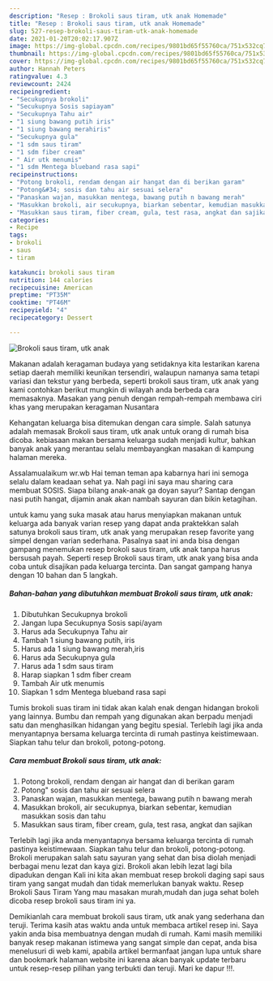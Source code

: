 ```yaml
---
description: "Resep : Brokoli saus tiram, utk anak Homemade"
title: "Resep : Brokoli saus tiram, utk anak Homemade"
slug: 527-resep-brokoli-saus-tiram-utk-anak-homemade
date: 2021-01-20T20:02:17.907Z
image: https://img-global.cpcdn.com/recipes/9801bd65f55760ca/751x532cq70/brokoli-saus-tiram-utk-anak-foto-resep-utama.jpg
thumbnail: https://img-global.cpcdn.com/recipes/9801bd65f55760ca/751x532cq70/brokoli-saus-tiram-utk-anak-foto-resep-utama.jpg
cover: https://img-global.cpcdn.com/recipes/9801bd65f55760ca/751x532cq70/brokoli-saus-tiram-utk-anak-foto-resep-utama.jpg
author: Hannah Peters
ratingvalue: 4.3
reviewcount: 2424
recipeingredient:
- "Secukupnya brokoli"
- "Secukupnya Sosis sapiayam"
- "Secukupnya Tahu air"
- "1 siung bawang putih iris"
- "1 siung bawang merahiris"
- "Secukupnya gula"
- "1 sdm saus tiram"
- "1 sdm fiber cream"
- " Air utk menumis"
- "1 sdm Mentega blueband rasa sapi"
recipeinstructions:
- "Potong brokoli, rendam dengan air hangat dan di berikan garam"
- "Potong&#34; sosis dan tahu air sesuai selera"
- "Panaskan wajan, masukkan mentega, bawang putih n bawang merah"
- "Masukkan brokoli, air secukupnya, biarkan sebentar, kemudian masukkan sosis dan tahu"
- "Masukkan saus tiram, fiber cream, gula, test rasa, angkat dan sajikan"
categories:
- Recipe
tags:
- brokoli
- saus
- tiram

katakunci: brokoli saus tiram 
nutrition: 144 calories
recipecuisine: American
preptime: "PT35M"
cooktime: "PT46M"
recipeyield: "4"
recipecategory: Dessert

---
```



![Brokoli saus tiram, utk anak](https://img-global.cpcdn.com/recipes/9801bd65f55760ca/751x532cq70/brokoli-saus-tiram-utk-anak-foto-resep-utama.jpg)

Makanan adalah keragaman budaya yang setidaknya kita lestarikan karena setiap daerah memiliki keunikan tersendiri, walaupun namanya sama tetapi variasi dan tekstur yang berbeda, seperti brokoli saus tiram, utk anak yang kami contohkan berikut mungkin di wilayah anda berbeda cara memasaknya. Masakan yang penuh dengan rempah-rempah membawa ciri khas yang merupakan keragaman Nusantara

Kehangatan keluarga bisa ditemukan dengan cara simple. Salah satunya adalah memasak Brokoli saus tiram, utk anak untuk orang di rumah bisa dicoba. kebiasaan makan bersama keluarga sudah menjadi kultur, bahkan banyak anak yang merantau selalu membayangkan masakan di kampung halaman mereka.

Assalamualaikum wr.wb Hai teman teman apa kabarnya hari ini semoga selalu dalam keadaan sehat ya. Nah pagi ini saya mau sharing cara membuat SOSIS. Siapa bilang anak-anak ga doyan sayur? Santap dengan nasi putih hangat, dijamin anak akan nambah sayuran dan bikin ketagihan.

untuk kamu yang suka masak atau harus menyiapkan makanan untuk keluarga ada banyak varian resep yang dapat anda praktekkan salah satunya brokoli saus tiram, utk anak yang merupakan resep favorite yang simpel dengan varian sederhana. Pasalnya saat ini anda bisa dengan gampang menemukan resep brokoli saus tiram, utk anak tanpa harus bersusah payah.
Seperti resep Brokoli saus tiram, utk anak yang bisa anda coba untuk disajikan pada keluarga tercinta. Dan sangat gampang hanya dengan 10 bahan dan 5 langkah.


<!--inarticleads1-->

##### Bahan-bahan yang dibutuhkan membuat Brokoli saus tiram, utk anak:

1. Dibutuhkan Secukupnya brokoli
1. Jangan lupa Secukupnya Sosis sapi/ayam
1. Harus ada Secukupnya Tahu air
1. Tambah 1 siung bawang putih, iris
1. Harus ada 1 siung bawang merah,iris
1. Harus ada Secukupnya gula
1. Harus ada 1 sdm saus tiram
1. Harap siapkan 1 sdm fiber cream
1. Tambah  Air utk menumis
1. Siapkan 1 sdm Mentega blueband rasa sapi


Tumis brokoli suas tiram ini tidak akan kalah enak dengan hidangan brokoli yang lainnya. Bumbu dan rempah yang digunakan akan berpadu menjadi satu dan menghasilkan hidangan yang begitu spesial. Terlebih lagi jika anda menyantapnya bersama keluarga tercinta di rumah pastinya keistimewaan. Siapkan tahu telur dan brokoli, potong-potong. 

<!--inarticleads2-->

##### Cara membuat  Brokoli saus tiram, utk anak:

1. Potong brokoli, rendam dengan air hangat dan di berikan garam
1. Potong&#34; sosis dan tahu air sesuai selera
1. Panaskan wajan, masukkan mentega, bawang putih n bawang merah
1. Masukkan brokoli, air secukupnya, biarkan sebentar, kemudian masukkan sosis dan tahu
1. Masukkan saus tiram, fiber cream, gula, test rasa, angkat dan sajikan


Terlebih lagi jika anda menyantapnya bersama keluarga tercinta di rumah pastinya keistimewaan. Siapkan tahu telur dan brokoli, potong-potong. Brokoli merupakan salah satu sayuran yang sehat dan bisa diolah menjadi berbagai menu lezat dan kaya gizi. Brokoli akan lebih lezat lagi bila dipadukan dengan Kali ini kita akan membuat resep brokoli daging sapi saus tiram yang sangat mudah dan tidak memerlukan banyak waktu. Resep Brokoli Saus Tiram Yang mau masakan murah,mudah dan juga sehat boleh dicoba resep brokoli saus tiram ini ya. 

Demikianlah cara membuat brokoli saus tiram, utk anak yang sederhana dan teruji. Terima kasih atas waktu anda untuk membaca artikel resep ini. Saya yakin anda bisa membuatnya dengan mudah di rumah. Kami masih memiliki banyak resep makanan istimewa yang sangat simple dan cepat, anda bisa menelusuri di web kami, apabila artikel bermanfaat jangan lupa untuk share dan bookmark halaman website ini karena akan banyak update terbaru untuk resep-resep pilihan yang terbukti dan teruji. Mari ke dapur !!!. 
